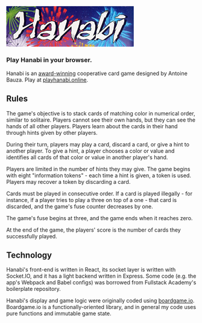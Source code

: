 <img src=https://raw.githubusercontent.com/andrwmillr/hanabi/master/public/hanabi-logo.jpg width="67%" height="auto"/>

### Play Hanabi in your browser. 
Hanabi is an [award-winning](https://en.wikipedia.org/wiki/Hanabi_(card_game)#Awards) cooperative card game designed by Antoine Bauza. Play at [playhanabi.online](https://www.playhanabi.online).

## Rules
The game's objective is to stack cards of matching color in numerical order, similar to solitaire. Players cannot see their own hands, but they can see the hands of all other players. Players learn about the cards in their hand through hints given by other players.

During their turn, players may play a card, discard a card, or give a hint to another player. To give a hint, a player chooses a color or value and identifies all cards of that color or value in another player's hand.

Players are limited in the number of hints they may give. The game begins with eight "information tokens" - each time a hint is given, a token is used. Players may recover a token by discarding a card.

Cards must be played in consecutive order. If a card is played illegally - for instance, if a player tries to play a three on top of a one - that card is discarded, and the game's fuse counter decreases by one. 

The game's fuse begins at three, and the game ends when it reaches zero.

At the end of the game, the players' score is the number of cards they successfully played.

## Technology
Hanabi's front-end is written in React, its socket layer is written with Socket.IO, and it has a light backend written in Express. Some code (e.g. the app's Webpack and Babel configs) was borrowed from Fullstack Academy's boilerplate repository.

Hanabi's display and game logic were originally coded using [boardgame.io](boardgame.io). Boardgame.io is a functionally-oriented library, and in general my code uses pure functions and immutable game state.
